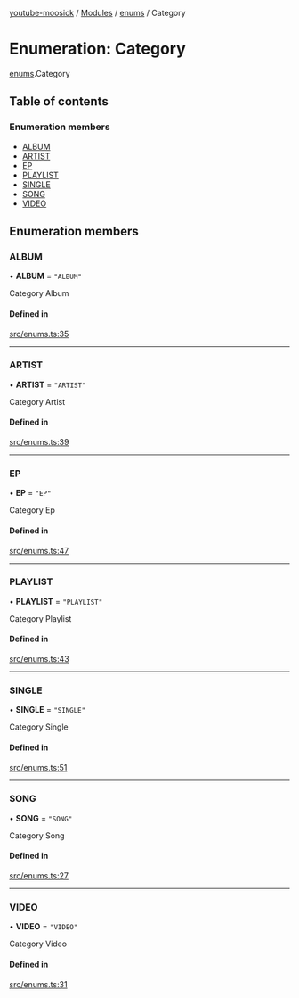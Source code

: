 [youtube-moosick](../README.md) / [Modules](../modules.md) / [enums](../modules/enums.md) / Category

# Enumeration: Category

[enums](../modules/enums.md).Category

## Table of contents

### Enumeration members

- [ALBUM](enums.Category.md#album)
- [ARTIST](enums.Category.md#artist)
- [EP](enums.Category.md#ep)
- [PLAYLIST](enums.Category.md#playlist)
- [SINGLE](enums.Category.md#single)
- [SONG](enums.Category.md#song)
- [VIDEO](enums.Category.md#video)

## Enumeration members

### ALBUM

• **ALBUM** = `"ALBUM"`

Category Album

#### Defined in

[src/enums.ts:35](https://github.com/EvasiveXkiller/youtube-moosick/blob/dccd770/src/enums.ts#L35)

___

### ARTIST

• **ARTIST** = `"ARTIST"`

Category Artist

#### Defined in

[src/enums.ts:39](https://github.com/EvasiveXkiller/youtube-moosick/blob/dccd770/src/enums.ts#L39)

___

### EP

• **EP** = `"EP"`

Category Ep

#### Defined in

[src/enums.ts:47](https://github.com/EvasiveXkiller/youtube-moosick/blob/dccd770/src/enums.ts#L47)

___

### PLAYLIST

• **PLAYLIST** = `"PLAYLIST"`

Category Playlist

#### Defined in

[src/enums.ts:43](https://github.com/EvasiveXkiller/youtube-moosick/blob/dccd770/src/enums.ts#L43)

___

### SINGLE

• **SINGLE** = `"SINGLE"`

Category Single

#### Defined in

[src/enums.ts:51](https://github.com/EvasiveXkiller/youtube-moosick/blob/dccd770/src/enums.ts#L51)

___

### SONG

• **SONG** = `"SONG"`

Category Song

#### Defined in

[src/enums.ts:27](https://github.com/EvasiveXkiller/youtube-moosick/blob/dccd770/src/enums.ts#L27)

___

### VIDEO

• **VIDEO** = `"VIDEO"`

Category Video

#### Defined in

[src/enums.ts:31](https://github.com/EvasiveXkiller/youtube-moosick/blob/dccd770/src/enums.ts#L31)
